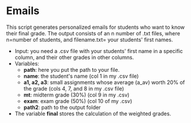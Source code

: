 # Emails
This script generates personalized emails for students who want to know their final grade. The output consists of an n number of .txt files, where n=number of students, and filename.txt= your students' first names.

- Input: you need a .csv file with your students' first name in a specific column, and their other grades in other columns.
- Variables:
  - **path**: here you put the path to your file.
  - **name**: the student's name (col 1 in my .csv file)
  - **a1, a2, a3**: small assignments whose average (a_av) worth 20% of the grade (cols 4, 7, and 8 in my .csv file)
  - **mt**: midterm grade (30%) (col 9 in my .csv)
  - **exam**: exam grade (50%) (col 10 of my .csv)
  - **path2**: path to the output folder
- The variable **final** stores the calculation of the weighted grades.

